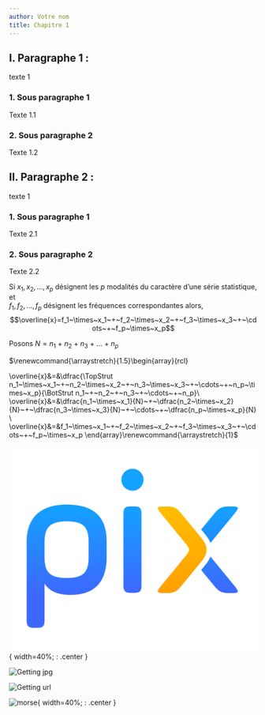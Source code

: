 ```yaml
---
author: Votre nom
title: Chapitre 1
---
```


## I. Paragraphe 1 :

texte 1

### 1. Sous paragraphe 1

Texte 1.1

### 2. Sous paragraphe 2

Texte 1.2

## II. Paragraphe 2 :

texte 1

### 1. Sous paragraphe 1

Texte 2.1

### 2. Sous paragraphe 2

Texte 2.2


Si *x*<sub>1</sub>, *x*<sub>2</sub>, …, *x*<sub>*p*</sub> désignent les
*p* modalités du caractère d’une série statistique, et  
*f*<sub>1</sub>, *f*<sub>2</sub>, …, *f*<sub>*p*</sub> désignent les
fréquences correspondantes alors,
$$\overline{x}=f_1~\times~x_1~+~f_2~\times~x_2~+~f_3~\times~x_3~+~\cdots~+~f_p~\times~x_p$$

Posons
*N* = *n*<sub>1</sub> + *n*<sub>2</sub> + *n*<sub>3</sub> + … + *n*<sub>*p*</sub>

$\renewcommand{\arraystretch}{1.5}\begin{array}{rcl}

 \overline{x}&=&\dfrac{\TopStrut n_1~\times~x_1~+~n_2~\times~x_2~+~n_3~\times~x_3~+~\cdots~+~n_p~\times~x_p}{\BotStrut n_1~+~n_2~+~n_3~+~\cdots~+~n_p}\\
 \overline{x}&=&\dfrac{n_1~\times~x_1}{N}~+~\dfrac{n_2~\times~x_2}{N}~+~\dfrac{n_3~\times~x_3}{N}~+~\cdots~+~\dfrac{n_p~\times~x_p}{N}
\\
 \overline{x}&=&f_1~\times~x_1~+~f_2~\times~x_2~+~f_3~\times~x_3~+~\cdots~+~f_p~\times~x_p
  \end{array}\renewcommand{\arraystretch}{1}$

![Getting pix](images\1241px-Pix_logo.svg.png){ width=40%; : .center }


![Getting jpg](\snt-au-lil\docs\01_chapitre_1\images\55a86524e889e0ab5cae6565eacfc6ae.jpg)



![Getting url](https://static.vecteezy.com/system/resources/previews/009/273/280/non_2x/concept-of-loneliness-and-disappointment-in-love-sad-man-sitting-element-of-the-picture-is-decorated-by-nasa-free-photo.jpg)
  
![morse](images/code_Morse.png){ width=40%; : .center }

  
